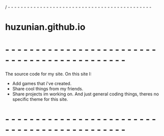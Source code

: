 / - - - - - - - - - - - - - - - - - - - - - - - - - - - - - - - - - - - - - - - - - - - - -
# huzunian.github.io
# - - - - - - - - - - - - - - - - - - - - - - - - - - - - - - - - - - - - - - - - - - - - -
The source code for my site.
On this site I:
- Add games that i've created.
- Share cool things from my friends.
- Share projects im working on.
And just general coding things,
theres no specific theme for this site.
# - - - - - - - - - - - - - - - - - - - - - - - - - - - - - - - - - - - - - - - - - - - - -
